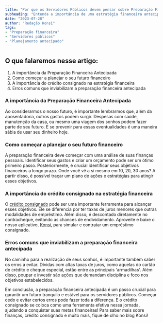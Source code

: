 ```yaml
---
title: "Por que os Servidores Públicos devem pensar sobre Preparação Financeira Antecipada?"
subheading: "Entenda a importância de uma estratégia financeira antecipada e como ela impacta a qualidade de vida no futuro."
date: "2023-07-28"
author: "Redação Konsi"
tags:
- "Preparação financeira"
- "Servidores públicos"
- "Planejamento antecipado"
---
```


## O que falaremos nesse artigo:

1. A importância da Preparação Financeira Antecipada
2. Como começar a planejar o seu futuro financeiro 
3. A importância do crédito consignado na estratégia financeira
4. Erros comuns que inviabilizam a preparação financeira antecipada

### A importância da Preparação Financeira Antecipada

Ao considerarmos o nosso futuro, é importante lembrarmos que, além da aposentadoria, outros gastos podem surgir. Despesas com saúde, manutenção da casa, ou mesmo uma viagem dos sonhos podem fazer parte de seu futuro. E se prevenir para essas eventualidades é uma maneira sábia de usar seu dinheiro hoje.

### Como começar a planejar o seu futuro financeiro

A preparação financeira deve começar com uma análise de suas finanças pessoais. Identificar seus gastos e criar um orçamento pode ser um ótimo primeiro passo. Posteriormente, é crucial identificar seus objetivos financeiros a longo prazo. Onde você vê a si mesmo em 10, 20, 30 anos? A partir disso, é possível traçar um plano de ações e estratégias para atingir esses objetivos. 

### A importância do crédito consignado na estratégia financeira

O [crédito consignado](/por-que-o-crdito-consignado-a-melhor-escolha-para-servidores-pblicos/) pode ser uma importante ferramenta para alcançar esses objetivos. Ele se diferencia por ter taxas de juros menores que outras modalidades de empréstimo. Além disso, é descontado diretamente no contracheque, evitando as chances de endividamento. Aproveite e baixe o nosso aplicativo, [Konsi](/download-aplicativo), para simular e contratar um empréstimo consignado.

### Erros comuns que inviabilizam a preparação financeira antecipada

No caminho para a realização de seus sonhos, é importante também saber os erros a evitar. Dívidas com altas taxas de juros, como aquelas do cartão de crédito e cheque especial, estão entre as principais 'armadilhas'. Além disso, poupar e investir são ações que demandam disciplina e foco nos objetivos estabelecidos. 

Em conclusão, a preparação financeira antecipada é um passo crucial para garantir um futuro tranquilo e estável para os servidores públicos. Começar cedo e evitar certos erros pode fazer toda a diferença. E o crédito consignado se coloca como uma ferramenta efetiva nessa jornada, ajudando a conquistar suas metas financeiras! Para saber mais sobre finanças, crédito consignado e muito mais, fique de olho no blog Konsi!
